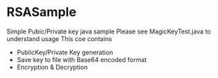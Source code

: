 RSASample
=========
Simple Pubic/Private key java sample
Please see MagicKeyTest.java to understand usage
This coe contains
- PublicKey/Private Key generation
- Save key to file with Base64 encoded format
- Encryption & Decryption



